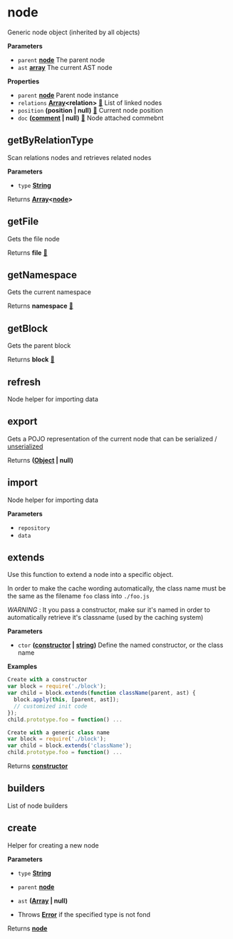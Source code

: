 <!-- Generated by documentation.js. Update this documentation by updating the source code. -->

# node

Generic node object (inherited by all objects)

**Parameters**

-   `parent` **[node](#node)** The parent node
-   `ast` **[array](https://developer.mozilla.org/en-US/docs/Web/JavaScript/Reference/Global_Objects/Array)** The current AST node

**Properties**

-   `parent` **[node](#node)** Parent node instance
-   `relations` **[Array](https://developer.mozilla.org/en-US/docs/Web/JavaScript/Reference/Global_Objects/Array)&lt;relation>** [:link:](RELATION.md) List of linked nodes
-   `position` **(position | null)** [:link:](POSITION.md) Current node position
-   `doc` **([comment](https://developer.mozilla.org/en-US/docs/Web/API/Comment/Comment) | null)** [:link:](COMMENT.md) Node attached commebnt

## getByRelationType

Scan relations nodes and retrieves related nodes

**Parameters**

-   `type` **[String](https://developer.mozilla.org/en-US/docs/Web/JavaScript/Reference/Global_Objects/String)** 

Returns **[Array](https://developer.mozilla.org/en-US/docs/Web/JavaScript/Reference/Global_Objects/Array)&lt;[node](#node)>** 

## getFile

Gets the file node

Returns **file** [:link:](FILE.md)

## getNamespace

Gets the current namespace

Returns **namespace** [:link:](NAMESPACE.md)

## getBlock

Gets the parent block

Returns **block** [:link:](BLOCK.md)

## refresh

Node helper for importing data

## export

Gets a POJO representation of the current node that can be serialized / [unserialized](#import)

Returns **([Object](https://developer.mozilla.org/en-US/docs/Web/JavaScript/Reference/Global_Objects/Object) | null)** 

## import

Node helper for importing data

**Parameters**

-   `repository`  
-   `data`  

## extends

Use this function to extend a node into a specific object.

In order to make the cache wording automatically, the class
name must be the same as the filename `foo` class into `./foo.js`

_WARNING_ : It you pass a constructor, make sur it's named in order to
automatically retrieve it's classname (used by the caching system)

**Parameters**

-   `ctor` **([constructor](https://developer.mozilla.org/en-US/docs/Web/JavaScript/Reference/Global_Objects/Object/constructor) \| [string](https://developer.mozilla.org/en-US/docs/Web/JavaScript/Reference/Global_Objects/String))** Define the named constructor, or the class name

**Examples**

```javascript
Create with a constructor
var block = require('./block');
var child = block.extends(function className(parent, ast) {
  block.apply(this, [parent, ast]);
  // customized init code
});
child.prototype.foo = function() ...
```

```javascript
Create with a generic class name
var block = require('./block');
var child = block.extends('className');
child.prototype.foo = function() ...
```

Returns **[constructor](https://developer.mozilla.org/en-US/docs/Web/JavaScript/Reference/Global_Objects/Object/constructor)** 

## builders

List of node builders

## create

Helper for creating a new node

**Parameters**

-   `type` **[String](https://developer.mozilla.org/en-US/docs/Web/JavaScript/Reference/Global_Objects/String)** 
-   `parent` **[node](#node)** 
-   `ast` **([Array](https://developer.mozilla.org/en-US/docs/Web/JavaScript/Reference/Global_Objects/Array) | null)** 


-   Throws **[Error](https://developer.mozilla.org/en-US/docs/Web/JavaScript/Reference/Global_Objects/Error)** if the specified type is not fond

Returns **[node](#node)** 
